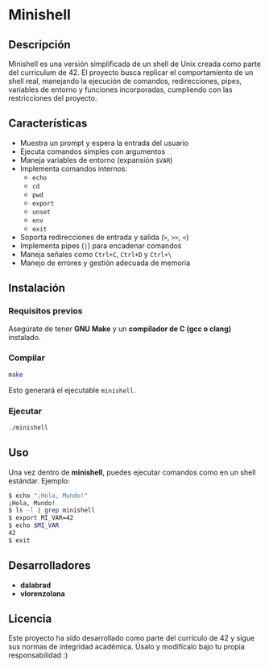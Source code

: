 # Minishell

## Descripción
Minishell es una versión simplificada de un shell de Unix creada como parte del currículum de 42. El proyecto busca replicar el comportamiento de un shell real, manejando la ejecución de comandos, redirecciones, pipes, variables de entorno y funciones incorporadas, cumpliendo con las restricciones del proyecto.

## Características
- Muestra un prompt y espera la entrada del usuario
- Ejecuta comandos simples con argumentos
- Maneja variables de entorno (expansión `$VAR`)
- Implementa comandos internos:
  - `echo`
  - `cd`
  - `pwd`
  - `export`
  - `unset`
  - `env`
  - `exit`
- Soporta redirecciones de entrada y salida (`>`, `>>`, `<`)
- Implementa pipes (`|`) para encadenar comandos
- Maneja señales como `Ctrl+C`, `Ctrl+D` y `Ctrl+\`
- Manejo de errores y gestión adecuada de memoria

## Instalación
### Requisitos previos
Asegúrate de tener **GNU Make** y un **compilador de C (gcc o clang)** instalado.

### Compilar
```sh
make
```
Esto generará el ejecutable `minishell`.

### Ejecutar
```sh
./minishell
```

## Uso
Una vez dentro de **minishell**, puedes ejecutar comandos como en un shell estándar. Ejemplo:
```sh
$ echo "¡Hola, Mundo!"
¡Hola, Mundo!
$ ls -l | grep minishell
$ export MI_VAR=42
$ echo $MI_VAR
42
$ exit
```

## Desarrolladores
- **dalabrad**  
- **vlorenzolana**

## Licencia
Este proyecto ha sido desarrollado como parte del currículo de 42 y sigue sus normas de integridad académica. Úsalo y modifícalo bajo tu propia responsabilidad :)

